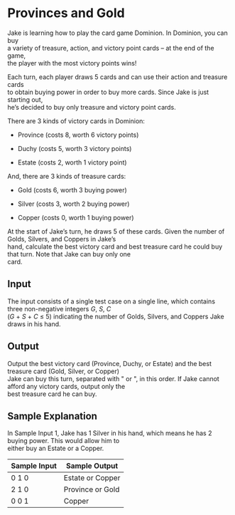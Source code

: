 # Provinces and Gold

Jake is learning how to play the card game Dominion. In Dominion, you can buy\
a variety of treasure, action, and victory point cards – at the end of the game,\
the player with the most victory points wins!

Each turn, each player draws 5 cards and can use their action and treasure cards\
to obtain buying power in order to buy more cards. Since Jake is just starting out,\
he’s decided to buy only treasure and victory point cards.

There are 3 kinds of victory cards in Dominion:

- Province (costs 8, worth 6 victory points)

- Duchy (costs 5, worth 3 victory points)

- Estate (costs 2, worth 1 victory point)

And, there are 3 kinds of treasure cards:

- Gold (costs 6, worth 3 buying power)

- Silver (costs 3, worth 2 buying power)

- Copper (costs 0, worth 1 buying power)

At the start of Jake’s turn, he draws 5 of these cards. Given the number of Golds, Silvers, and Coppers in Jake’s\
hand, calculate the best victory card and best treasure card he could buy that turn. Note that Jake can buy only one\
card.

## Input

The input consists of a single test case on a single line, which contains three non-negative integers *G*, *S*, *C*\
(*G* + *S* + *C* ≤ 5) indicating the number of Golds, Silvers, and Coppers Jake draws in his hand.

## Output

Output the best victory card (Province, Duchy, or Estate) and the best treasure card (Gold, Silver, or Copper)\
Jake can buy this turn, separated with " or ", in this order. If Jake cannot afford any victory cards, output only the\
best treasure card he can buy.

## Sample Explanation

In Sample Input 1, Jake has 1 Silver in his hand, which means he has 2 buying power. This would allow him to\
either buy an Estate or a Copper.

| Sample Input | Sample Output        |
| ---          | ---                  |
| 0 1 0        | Estate or Copper     |
| 2 1 0        | Province or Gold     |
| 0 0 1        | Copper               |
